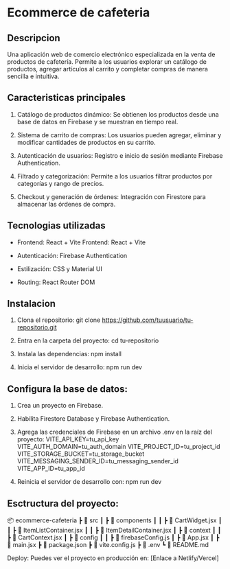 # Ecommerce de cafeteria 

## Descripcion 
Una aplicación web de comercio electrónico especializada en la venta de productos de cafetería. Permite a los usuarios explorar un catálogo de productos, agregar artículos al carrito y completar compras de manera sencilla e intuitiva.

## Caracteristicas principales
1. Catálogo de productos dinámico: Se obtienen los productos desde una base de datos en Firebase y se muestran en tiempo real.

2. Sistema de carrito de compras: Los usuarios pueden agregar, eliminar y modificar cantidades de productos en su carrito.

3. Autenticación de usuarios: Registro e inicio de sesión mediante Firebase Authentication.

4. Filtrado y categorización: Permite a los usuarios filtrar productos por categorías y rango de precios.

5. Checkout y generación de órdenes: Integración con Firestore para almacenar las órdenes de compra.

## Tecnologias utilizadas 
- Frontend: React + Vite 
Frontend: React + Vite

- Autenticación: Firebase Authentication

- Estilización: CSS y Material UI

- Routing: React Router DOM

## Instalacion 
1. Clona el repositorio: git clone https://github.com/tuusuario/tu-repositorio.git

2. Entra en la carpeta del proyecto: cd tu-repositorio

3. Instala las dependencias: npm install

4. Inicia el servidor de desarrollo: npm run dev


## Configura la base de datos:

1. Crea un proyecto en Firebase.

2. Habilita Firestore Database y Firebase Authentication.

3. Agrega las credenciales de Firebase en un archivo .env en la raíz del proyecto:
VITE_API_KEY=tu_api_key
VITE_AUTH_DOMAIN=tu_auth_domain
VITE_PROJECT_ID=tu_project_id
VITE_STORAGE_BUCKET=tu_storage_bucket
VITE_MESSAGING_SENDER_ID=tu_messaging_sender_id
VITE_APP_ID=tu_app_id

4. Reinicia el servidor de desarrollo con: npm run dev

## Esctructura del proyecto:
📦 ecommerce-cafeteria
 ┣ 📂 src
 ┃ ┣ 📂 components
 ┃ ┃ ┣ 📜 CartWidget.jsx
 ┃ ┃ ┣ 📜 ItemListContainer.jsx
 ┃ ┃ ┣ 📜 ItemDetailContainer.jsx
 ┃ ┣ 📂 context
 ┃ ┃ ┣ 📜 CartContext.jsx
 ┃ ┣ 📂 config
 ┃ ┃ ┣ 📜 firebaseConfig.js
 ┃ ┣ 📜 App.jsx
 ┃ ┣ 📜 main.jsx
 ┣ 📜 package.json
 ┣ 📜 vite.config.js
 ┣ 📜 .env
 ┗ 📜 README.md

 Deploy: Puedes ver el proyecto en producción en: [Enlace a Netlify/Vercel]
